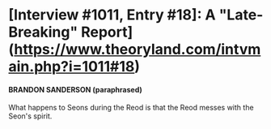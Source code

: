 # [Interview #1011, Entry #18]: A "Late-Breaking" Report](https://www.theoryland.com/intvmain.php?i=1011#18)

#### BRANDON SANDERSON (paraphrased)

What happens to Seons during the Reod is that the Reod messes with the Seon's spirit.

